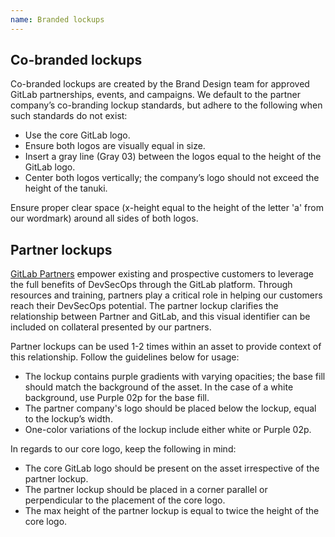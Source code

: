 ```yaml
---
name: Branded lockups
---
```


## Co-branded lockups

Co-branded lockups are created by the Brand Design team for approved GitLab partnerships, events, and campaigns. We default to the partner company’s co-branding lockup standards, but adhere to the following when such standards do not exist:

- Use the core GitLab logo.
- Ensure both logos are visually equal in size.
- Insert a gray line (Gray 03) between the logos equal to the height of the GitLab logo.
- Center both logos vertically; the company’s logo should not exceed the height of the tanuki.

Ensure proper clear space (x-height equal to the height of the letter 'a' from our wordmark) around all sides of both logos.

<figure-img label="Co-branding lockup with clear space equal to the width of the lowercase 'a' from the wordmark" src="/img/brand/co-branding.svg"></figure-img>

## Partner lockups

[GitLab Partners](https://handbook.gitlab.com/handbook/resellers/) empower existing and prospective customers to leverage the full benefits of DevSecOps through the GitLab platform. Through resources and training, partners play a critical role in helping our customers reach their DevSecOps potential. The partner lockup clarifies the relationship between Partner and GitLab, and this visual identifier can be included on collateral presented by our partners.

Partner lockups can be used 1-2 times within an asset to provide context of this relationship. Follow the guidelines below for usage:

- The lockup contains purple gradients with varying opacities; the base fill should match the background of the asset. In the case of a white background, use Purple 02p for the base fill.
- The partner company's logo should be placed below the lockup, equal to the lockup’s width.
- One-color variations of the lockup include either white or Purple 02p.

In regards to our core logo, keep the following in mind:

- The core GitLab logo should be present on the asset irrespective of the partner lockup.
- The partner lockup should be placed in a corner parallel or perpendicular to the placement of the core logo.
- The max height of the partner lockup is equal to twice the height of the core logo.

<figure-img label="Partner lockup on dark and light backgrounds" src="/img/brand/partner-lockup.svg"></figure-img>

<figure-img label="Partner lockup construction" src="/img/brand/partner-lockup-construction.svg"></figure-img>
